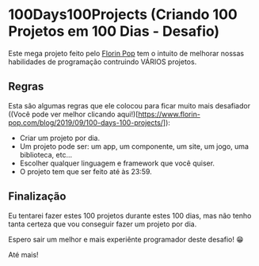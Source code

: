 # 100Days100Projects (Criando 100 Projetos em 100 Dias - Desafio)
 Este mega projeto feito pelo [Florin Pop](https://github.com/florinpop17) tem o intuito de melhorar nossas habilidades de programação contruindo VÁRIOS projetos.

## Regras
 Esta são algumas regras que ele colocou para ficar muito mais desafiador ((Você pode ver melhor clicando aqui!)[https://www.florin-pop.com/blog/2019/09/100-days-100-projects/]):

 - Criar um projeto por dia.
 - Um projeto pode ser: um app, um componente, um site, um jogo, uma biblioteca, etc...
 - Escolher qualquer linguagem e framework que você quiser.
 - O projeto tem que ser feito até às 23:59.

## Finalização
 Eu tentarei fazer estes 100 projetos durante estes 100 dias, mas não tenho tanta certeza que vou conseguir fazer um projeto por dia.

 Espero sair um melhor e mais experiênte programador deste desafio! 😁

 Até mais!
